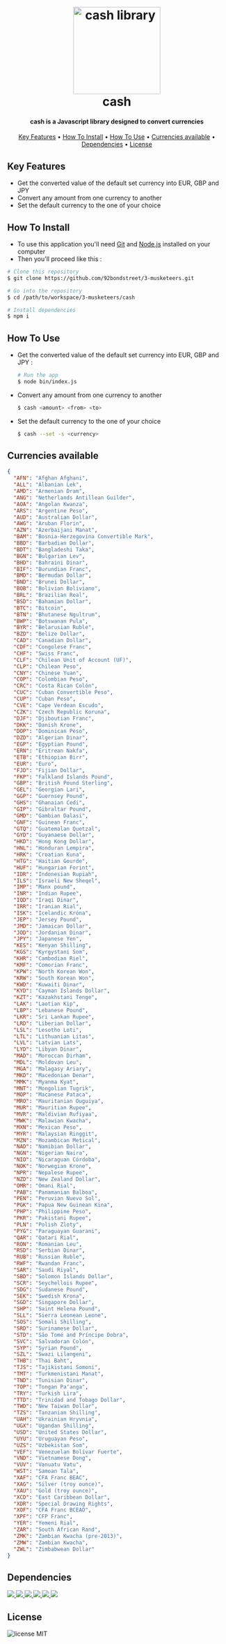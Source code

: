 <h1 align="center">
  <br>
  <a href="https://github.com/ArthurDem/3-musketeers/tree/master/cash"><img src="https://img.icons8.com/cotton/2x/receive-cash.png" alt="cash library" width="200"></a>
  <br>
  cash
  <br>
</h1>
<h4 align="center">cash is a Javascript library designed to convert currencies</h4>
<p align="center">
  <a href="#key-features">Key Features</a> •
  <a href="#how-to-install">How To Install</a> •
  <a href="#how-to-use">How To Use</a> •
  <a href="#related">Currencies available</a> •
  <a href="#Dependencies">Dependencies</a> •
  <a href="#license">License</a>
</p>

## Key Features
   * Get the converted value of the default set currency into EUR, GBP and JPY
   * Convert any amount from one currency to another
   * Set the default currency to the one of your choice
## How To Install
   * To use this application you'll need [Git](https://git-scm.com) and [Node.js](https://nodejs.org/en/download/) installed on your computer
   * Then you'll proceed like this : 
   ```bash
   # Clone this repository
   $ git clone https://github.com/92bondstreet/3-musketeers.git

   # Go into the repository
   $ cd /path/to/workspace/3-musketeers/cash

   # Install dependencies
   $ npm i
   ```
## How To Use
   * Get the converted value of the default set currency into EUR, GBP and JPY : 
     ```bash 
     # Run the app
     $ node bin/index.js
     ```
   * Convert any amount from one currency to another
     ```bash 
     $ cash <amount> <from> <to>
     ```
   * Set the default currency to the one of your choice 
     ```bash 
     $ cash --set -s <currency> 
     ```
## Currencies available
```json
{
  "AFN": "Afghan Afghani",
  "ALL": "Albanian Lek",
  "AMD": "Armenian Dram",
  "ANG": "Netherlands Antillean Guilder",
  "AOA": "Angolan Kwanza",
  "ARS": "Argentine Peso",
  "AUD": "Australian Dollar",
  "AWG": "Aruban Florin",
  "AZN": "Azerbaijani Manat",
  "BAM": "Bosnia-Herzegovina Convertible Mark",
  "BBD": "Barbadian Dollar",
  "BDT": "Bangladeshi Taka",
  "BGN": "Bulgarian Lev",
  "BHD": "Bahraini Dinar",
  "BIF": "Burundian Franc",
  "BMD": "Bermudan Dollar",
  "BND": "Brunei Dollar",
  "BOB": "Bolivian Boliviano",
  "BRL": "Brazilian Real",
  "BSD": "Bahamian Dollar",
  "BTC": "Bitcoin",
  "BTN": "Bhutanese Ngultrum",
  "BWP": "Botswanan Pula",
  "BYR": "Belarusian Ruble",
  "BZD": "Belize Dollar",
  "CAD": "Canadian Dollar",
  "CDF": "Congolese Franc",
  "CHF": "Swiss Franc",
  "CLF": "Chilean Unit of Account (UF)",
  "CLP": "Chilean Peso",
  "CNY": "Chinese Yuan",
  "COP": "Colombian Peso",
  "CRC": "Costa Rican Colón",
  "CUC": "Cuban Convertible Peso",
  "CUP": "Cuban Peso",
  "CVE": "Cape Verdean Escudo",
  "CZK": "Czech Republic Koruna",
  "DJF": "Djiboutian Franc",
  "DKK": "Danish Krone",
  "DOP": "Dominican Peso",
  "DZD": "Algerian Dinar",
  "EGP": "Egyptian Pound",
  "ERN": "Eritrean Nakfa",
  "ETB": "Ethiopian Birr",
  "EUR": "Euro",
  "FJD": "Fijian Dollar",
  "FKP": "Falkland Islands Pound",
  "GBP": "British Pound Sterling",
  "GEL": "Georgian Lari",
  "GGP": "Guernsey Pound",
  "GHS": "Ghanaian Cedi",
  "GIP": "Gibraltar Pound",
  "GMD": "Gambian Dalasi",
  "GNF": "Guinean Franc",
  "GTQ": "Guatemalan Quetzal",
  "GYD": "Guyanaese Dollar",
  "HKD": "Hong Kong Dollar",
  "HNL": "Honduran Lempira",
  "HRK": "Croatian Kuna",
  "HTG": "Haitian Gourde",
  "HUF": "Hungarian Forint",
  "IDR": "Indonesian Rupiah",
  "ILS": "Israeli New Sheqel",
  "IMP": "Manx pound",
  "INR": "Indian Rupee",
  "IQD": "Iraqi Dinar",
  "IRR": "Iranian Rial",
  "ISK": "Icelandic Króna",
  "JEP": "Jersey Pound",
  "JMD": "Jamaican Dollar",
  "JOD": "Jordanian Dinar",
  "JPY": "Japanese Yen",
  "KES": "Kenyan Shilling",
  "KGS": "Kyrgystani Som",
  "KHR": "Cambodian Riel",
  "KMF": "Comorian Franc",
  "KPW": "North Korean Won",
  "KRW": "South Korean Won",
  "KWD": "Kuwaiti Dinar",
  "KYD": "Cayman Islands Dollar",
  "KZT": "Kazakhstani Tenge",
  "LAK": "Laotian Kip",
  "LBP": "Lebanese Pound",
  "LKR": "Sri Lankan Rupee",
  "LRD": "Liberian Dollar",
  "LSL": "Lesotho Loti",
  "LTL": "Lithuanian Litas",
  "LVL": "Latvian Lats",
  "LYD": "Libyan Dinar",
  "MAD": "Moroccan Dirham",
  "MDL": "Moldovan Leu",
  "MGA": "Malagasy Ariary",
  "MKD": "Macedonian Denar",
  "MMK": "Myanma Kyat",
  "MNT": "Mongolian Tugrik",
  "MOP": "Macanese Pataca",
  "MRO": "Mauritanian Ouguiya",
  "MUR": "Mauritian Rupee",
  "MVR": "Maldivian Rufiyaa",
  "MWK": "Malawian Kwacha",
  "MXN": "Mexican Peso",
  "MYR": "Malaysian Ringgit",
  "MZN": "Mozambican Metical",
  "NAD": "Namibian Dollar",
  "NGN": "Nigerian Naira",
  "NIO": "Nicaraguan Córdoba",
  "NOK": "Norwegian Krone",
  "NPR": "Nepalese Rupee",
  "NZD": "New Zealand Dollar",
  "OMR": "Omani Rial",
  "PAB": "Panamanian Balboa",
  "PEN": "Peruvian Nuevo Sol",
  "PGK": "Papua New Guinean Kina",
  "PHP": "Philippine Peso",
  "PKR": "Pakistani Rupee",
  "PLN": "Polish Zloty",
  "PYG": "Paraguayan Guarani",
  "QAR": "Qatari Rial",
  "RON": "Romanian Leu",
  "RSD": "Serbian Dinar",
  "RUB": "Russian Ruble",
  "RWF": "Rwandan Franc",
  "SAR": "Saudi Riyal",
  "SBD": "Solomon Islands Dollar",
  "SCR": "Seychellois Rupee",
  "SDG": "Sudanese Pound",
  "SEK": "Swedish Krona",
  "SGD": "Singapore Dollar",
  "SHP": "Saint Helena Pound",
  "SLL": "Sierra Leonean Leone",
  "SOS": "Somali Shilling",
  "SRD": "Surinamese Dollar",
  "STD": "São Tomé and Príncipe Dobra",
  "SVC": "Salvadoran Colón",
  "SYP": "Syrian Pound",
  "SZL": "Swazi Lilangeni",
  "THB": "Thai Baht",
  "TJS": "Tajikistani Somoni",
  "TMT": "Turkmenistani Manat",
  "TND": "Tunisian Dinar",
  "TOP": "Tongan Paʻanga",
  "TRY": "Turkish Lira",
  "TTD": "Trinidad and Tobago Dollar",
  "TWD": "New Taiwan Dollar",
  "TZS": "Tanzanian Shilling",
  "UAH": "Ukrainian Hryvnia",
  "UGX": "Ugandan Shilling",
  "USD": "United States Dollar",
  "UYU": "Uruguayan Peso",
  "UZS": "Uzbekistan Som",
  "VEF": "Venezuelan Bolívar Fuerte",
  "VND": "Vietnamese Dong",
  "VUV": "Vanuatu Vatu",
  "WST": "Samoan Tala",
  "XAF": "CFA Franc BEAC",
  "XAG": "Silver (troy ounce)",
  "XAU": "Gold (troy ounce)",
  "XCD": "East Caribbean Dollar",
  "XDR": "Special Drawing Rights",
  "XOF": "CFA Franc BCEAO",
  "XPF": "CFP Franc",
  "YER": "Yemeni Rial",
  "ZAR": "South African Rand",
  "ZMK": "Zambian Kwacha (pre-2013)",
  "ZMW": "Zambian Kwacha",
  "ZWL": "Zimbabwean Dollar"
}
```
## Dependencies
<a href="https://www.npmjs.com/package/chalk">
    <img src="https://img.shields.io/badge/Chalk-2.4.1-19B210.svg">
</a>
<a href="https://www.npmjs.com/package/conf">
    <img src="https://img.shields.io/badge/Conf-2.1.0-52FF48.svg">
</a>
<a href="https://www.npmjs.com/package/got">
    <img src="https://img.shields.io/badge/Got-9.4.0-3AFF2F.svg">
</a>
<a href="https://www.npmjs.com/package/meow">
    <img src="https://img.shields.io/badge/Meow-5.0.0-B20067.svg">
</a>
<a href="https://www.npmjs.com/package/money">
    <img src="https://img.shields.io/badge/Money-0.2.0-FF2FA6.svg">
</a>
<a href="https://www.npmjs.com/package/Ora">
    <img src="https://img.shields.io/badge/Ora-3.0.0-CE37FF.svg">
</a>

## License
![license MIT](https://img.shields.io/npm/l/cash.svg?style=flat)

